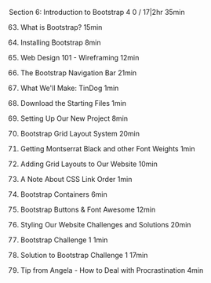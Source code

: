 Section 6: Introduction to Bootstrap 4
0 / 17|2hr 35min

63. What is Bootstrap?
15min

64. Installing Bootstrap
8min

65. Web Design 101 - Wireframing
12min

66. The Bootstrap Navigation Bar
21min

67. What We'll Make: TinDog
1min

68. Download the Starting Files
1min

69. Setting Up Our New Project
8min

70. Bootstrap Grid Layout System
20min

71. Getting Montserrat Black and other
Font Weights
1min

72. Adding Grid Layouts to Our Website
10min

73. A Note About CSS Link Order
1min

74. Bootstrap Containers
6min

75. Bootstrap Buttons & Font Awesome
12min

76. Styling Our Website Challenges and
Solutions
20min

77. Bootstrap Challenge 1
1min

78. Solution to Bootstrap Challenge 1
17min

79. Tip from Angela - How to Deal with
Procrastination
4min